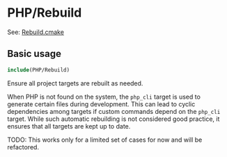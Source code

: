 # PHP/Rebuild

See: [Rebuild.cmake](https://github.com/petk/php-build-system/blob/master/cmake/cmake/modules/PHP/Rebuild.cmake)

## Basic usage

```cmake
include(PHP/Rebuild)
```

Ensure all project targets are rebuilt as needed.

When PHP is not found on the system, the `php_cli` target is used to generate
certain files during development. This can lead to cyclic dependencies among
targets if custom commands depend on the `php_cli` target. While such automatic
rebuilding is not considered good practice, it ensures that all targets are kept
up to date.

TODO: This works only for a limited set of cases for now and will be refactored.
